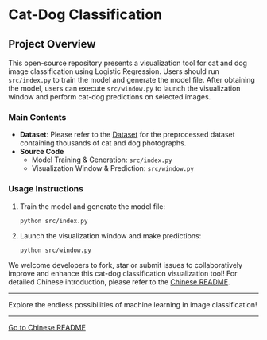 # Cat-Dog Classification

## Project Overview

This open-source repository presents a visualization tool for cat and dog image classification using Logistic Regression. Users should run `src/index.py` to train the model and generate the model file. After obtaining the model, users can execute `src/window.py` to launch the visualization window and perform cat-dog predictions on selected images.

### Main Contents

- **Dataset**: Please refer to the [Dataset](./data) for the preprocessed dataset containing thousands of cat and dog photographs.
- **Source Code**
   - Model Training & Generation: `src/index.py`
   - Visualization Window & Prediction: `src/window.py`

### Usage Instructions

1. Train the model and generate the model file:
   ```
   python src/index.py
   ```

2. Launch the visualization window and make predictions:
   ```
   python src/window.py
   ```

We welcome developers to fork, star or submit issues to collaboratively improve and enhance this cat-dog classification visualization tool! For detailed Chinese introduction, please refer to the [Chinese README](README.md).

---

Explore the endless possibilities of machine learning in image classification!

---

[Go to Chinese README](README.md)
